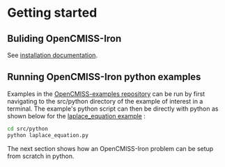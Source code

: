 # Getting started

## Buliding OpenCMISS-Iron

See [installation documentation](http://opencmiss.org/documentation/building/cmake/setup/docs/index.html/).

## Running OpenCMISS-Iron python examples

Examples in the [OpenCMISS-examples repository](https://github.com/OpenCMISS-Examples/)  can be run by first navigating to the src/python directory of the example of interest in a terminal. The example's python script can then be directly with python as shown below for the [laplace_equation example](https://github.com/OpenCMISS-Examples/laplace_equation) :

```bash
cd src/python
python laplace_equation.py
```

The next section shows how an OpenCMISS-Iron problem can be setup from scratch in python.
